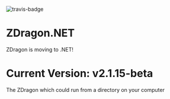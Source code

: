 ![travis-badge](https://travis-ci.org/Baudin999/ZDragon.NET.svg?branch=master)

# ZDragon.NET
ZDragon is moving to .NET!

# Current Version: v2.1.15-beta


The ZDragon which could run from a directory on your computer
